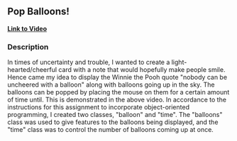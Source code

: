 ## Pop Balloons!

**[Link to Video](https://youtu.be/ITX4RcDfK48)**

### Description
In times of uncertainty and trouble, I wanted to create a light-hearted/cheerful card with a note that would hopefully make people smile. Hence came my idea to display the Winnie the Pooh quote "nobody can be uncheered with a balloon" along with balloons going up in the sky. The balloons can be popped by placing the mouse on them for a certain amount of time until. This is demonstrated in the above video.
In accordance to the instructions for this assignment to incorporate object-oriented programming, I created two classes, "balloon" and "time". The "balloons" class was used to give features to the balloons being displayed, and the "time" class was to control the number of balloons coming up at once.
